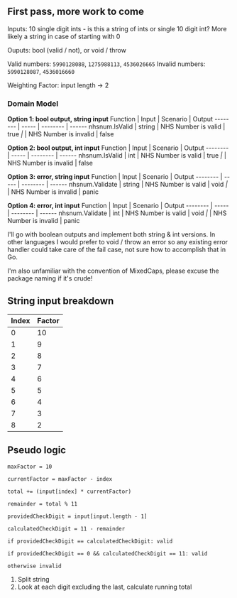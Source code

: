 ## First pass, more work to come

Inputs: 10 single digit ints - is this a string of ints or single 10 digit int? More likely a string in case of starting with 0

Ouputs: bool (valid / not), or void / throw

Valid numbers: `5990128088`, `1275988113`, `4536026665`
Invalid numbers: `5990128087`, `4536016660`

Weighting Factor: input length -> 2

### Domain Model

**Option 1: bool output, string input**
Function | Input | Scenario | Output
-------- | ----- | -------- | ------
nhsnum.IsValid | string | NHS Number is valid | true
_|_ | NHS Number is invalid | false

**Option 2: bool output, int input**
Function | Input | Scenario | Output
-------- | ----- | -------- | ------
nhsnum.IsValid | int | NHS Number is valid | true
_|_ | NHS Number is invalid | false

**Option 3: error, string input**
Function | Input | Scenario | Output
-------- | ----- | -------- | ------
nhsnum.Validate | string | NHS Number is valid | void
_|_ | NHS Number is invalid | panic

**Option 4: error, int input**
Function | Input | Scenario | Output
-------- | ----- | -------- | ------
nhsnum.Validate | int | NHS Number is valid | void
_|_ | NHS Number is invalid | panic

I'll go with boolean outputs and implement both string & int versions. In other languages I would prefer to void / throw an error so any existing error handler could take care of the fail case, not sure how to accomplish that in Go.

I'm also unfamiliar with the convention of MixedCaps, please excuse the package naming if it's crude!

## String input breakdown

Index | Factor
-- | --
0 | 10
1 | 9
2 | 8
3 | 7
4 | 6
5 | 5
6 | 4
7 | 3
8 | 2

Pseudo logic
--
`maxFactor = 10`

`currentFactor = maxFactor - index`

`total += (input[index] * currentFactor)`

`remainder = total % 11`

`providedCheckDigit = input[input.length - 1]`

`calculatedCheckDigit = 11 - remainder`

`if providedCheckDigit == calculatedCheckDigit: valid`

`if providedCheckDigit == 0 && calculatedCheckDigit == 11: valid`

`otherwise invalid`

1. Split string
2. Look at each digit excluding the last, calculate running total
